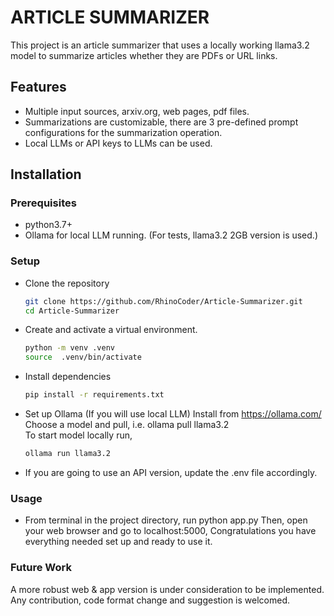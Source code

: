 # ARTICLE SUMMARIZER

This project is an article summarizer that uses a locally working llama3.2 model
to summarize articles whether they are PDFs or URL links.

## Features
- Multiple input sources, arxiv.org, web pages, pdf files.
- Summarizations are customizable, there are 3 pre-defined prompt configurations for the summarization operation.
- Local LLMs or API keys to LLMs can be used.

## Installation

### Prerequisites
- python3.7+
- Ollama for local LLM running. (For tests, llama3.2  2GB version is used.)

### Setup
- Clone the repository
    ```bash
    git clone https://github.com/RhinoCoder/Article-Summarizer.git
    cd Article-Summarizer

- Create and activate a virtual environment.
  ```bash
  python -m venv .venv
  source  .venv/bin/activate

- Install dependencies
   ```bash 
   pip install -r requirements.txt
- Set up Ollama (If you will use local LLM)
  Install from https://ollama.com/
  Choose a model and pull, i.e. ollama pull llama3.2  
  To start model locally run,  
  ```bash
  ollama run llama3.2
  
- If you are going to use an API version, update the .env file accordingly.

### Usage
- From terminal in the project directory, run
    python app.py
Then, open your web browser and go to localhost:5000,
Congratulations you have everything needed set up and ready to use it.

### Future Work
A more robust web & app version is under consideration to be implemented.
Any contribution, code format change and suggestion is welcomed.
